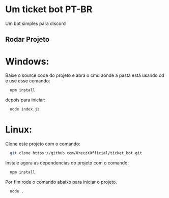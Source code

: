 # Um ticket bot PT-BR
Um bot simples para discord

## Rodar Projeto

# Windows:
Baixe o source code do projeto e abra o cmd aonde a pasta está usando cd e use esse comando:
```bash
  npm install
```

depois para iniciar: 
```bash
  node index.js
```

# Linux:
Clone este projeto com o comando:
```bash
  git clone https://github.com/OreczXOfficial/ticket_bot.git
```

Instale agora as dependencias do projeto com o comando:

```bash
  npm install
```

Por fim rode o comando abaixo para iniciar o projeto.

```bash
  node .
```

